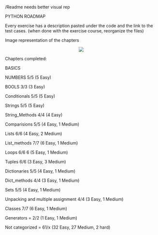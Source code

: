 /Readme needs better visual rep

PYTHON ROADMAP

Every exercise has a description pasted under the code and the link to the test cases. (when done with the exercise course, reorganize the files)

Image representation of the chapters 
<p align = "center">
  
<img src="https://github.com/user-attachments/assets/d9719721-4f5b-48ba-a32f-8259a0502935"/>
</p>
<p color = "white", style = "bold">
Chapters completed:
</p>
BASICS

NUMBERS 5/5 (5 Easy)

BOOLS 3/3 (3 Easy)

Conditionals 5/5 (5 Easy)

Strings 5/5 (5 Easy)

String_Methods 4/4 (4 Easy)

Comparisions 5/5  (4 Easy, 1 Medium)

Lists 6/6 (4 Easy, 2 Medium)

List_methods 7/7 (6 Easy, 1 Medium)

Loops 6/6 6 (5 Easy, 1 Medium)

Tuples 6/6 (3 Easy, 3 Medium)

Dictionaries 5/5 (4 Easy, 1 Medium)

Dict_methods 4/4 (3 Easy, 1 Medium)

Sets 5/5 (4 Easy, 1 Medium)

Unpacking and multiple assignment 4/4 (3 Easy, 1 Medium)

Classes 7/7 (6 Easy, 1 Medium)

Generators = 2/2 (1 Easy, 1 Medium)

Not categorized = 61/x (32 Easy, 27 Medium, 2 hard)

